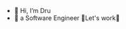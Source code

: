 - 👋 Hi, I’m Dru
- 👀 a Software Engineer
💙Let's work💙

<!---
andex23/andex23 is a ✨ special ✨ repository because its `README.md` (this file) appears on your GitHub profile.
You can click the Preview link to take a look at your changes.
--->
